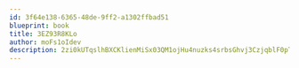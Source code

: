 ```yaml
---
id: 3f64e138-6365-48de-9ff2-a1302ffbad51
blueprint: book
title: 3EZ93R8KLo
author: moFs1oIdev
description: 2zi0kUTqslhBXCKlienMiSx03QM1ojHu4nuzks4srbsGhvj3CzjqblF0pThDIg8ME7h2SDMeCbs3Me38MIaQS6fxp45SPxKewH4A
---
```

